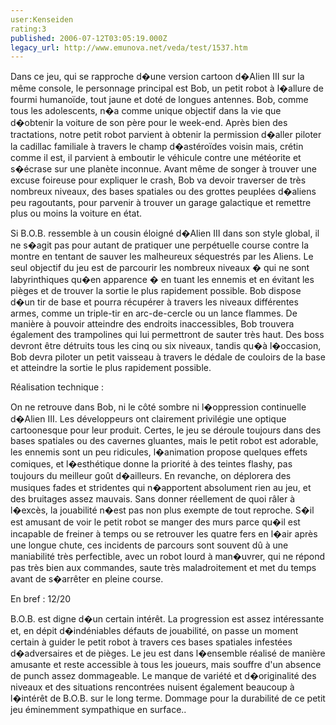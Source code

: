 ```yaml
---
user:Kenseiden
rating:3
published: 2006-07-12T03:05:19.000Z
legacy_url: http://www.emunova.net/veda/test/1537.htm
---
```

Dans ce jeu, qui se rapproche d�une version cartoon d�Alien III sur la même console, le personnage principal est Bob, un petit robot à l�allure de fourmi humanoïde, tout jaune et doté de longues antennes. Bob, comme tous les adolescents, n�a comme unique objectif dans la vie que d�obtenir la voiture de son père pour le week-end. Après bien des tractations, notre petit robot parvient à obtenir la permission d�aller piloter la cadillac familiale à travers le champ d�astéroïdes voisin mais, crétin comme il est, il parvient à emboutir le véhicule contre une météorite et s�écrase sur une planète inconnue. Avant même de songer à trouver une excuse foireuse pour expliquer le crash, Bob va devoir traverser de très nombreux niveaux, des bases spatiales ou des grottes peuplées d�aliens peu ragoutants, pour parvenir à trouver un garage galactique et remettre plus ou moins la voiture en état.  

  

Si B.O.B. ressemble à un cousin éloigné d�Alien III dans son style global, il ne s�agit pas pour autant de pratiquer une perpétuelle course contre la montre en tentant de sauver les malheureux séquestrés par les Aliens. Le seul objectif du jeu est de parcourir les nombreux niveaux � qui ne sont labyrinthiques qu�en apparence � en tuant les ennemis et en évitant les pièges et de trouver la sortie le plus rapidement possible. Bob dispose d�un tir de base et pourra récupérer à travers les niveaux différentes armes, comme un triple-tir en arc-de-cercle ou un lance flammes. De manière à pouvoir atteindre des endroits inaccessibles, Bob trouvera également des trampolines qui lui permettront de sauter très haut. Des boss devront être détruits tous les cinq ou six niveaux, tandis qu�à l�occasion, Bob devra piloter un petit vaisseau à travers le dédale de couloirs de la base et atteindre la sortie le plus rapidement possible.  

  

Réalisation technique :  

On ne retrouve dans Bob, ni le côté sombre ni l�oppression continuelle d�Alien III. Les développeurs ont clairement privilégie une optique cartoonesque pour leur produit. Certes, le jeu se déroule toujours dans des bases spatiales ou des cavernes gluantes, mais le petit robot est adorable, les ennemis sont un peu ridicules, l�animation propose quelques effets comiques, et l�esthétique donne la priorité à des teintes flashy, pas toujours du meilleur goût d�ailleurs. En revanche, on déplorera des musiques fades et stridentes qui n�apportent absolument rien au jeu, et des bruitages assez mauvais. Sans donner réellement de quoi râler à l�excès, la jouabilité n�est pas non plus exempte de tout reproche. S�il est amusant de voir le petit robot se manger des murs parce qu�il est incapable de freiner à temps ou se retrouver les quatre fers en l�air après une longue chute, ces incidents de parcours sont souvent dû à une maniabilité très perfectible, avec un robot lourd à man�uvrer, qui ne répond pas très bien aux commandes, saute très maladroitement et met du temps avant de s�arrêter en pleine course.  

  

En bref : 12/20  

B.O.B. est digne d�un certain intérêt. La progression est assez intéressante et, en dépit d�indéniables défauts de jouabilité, on passe un moment certain à guider le petit robot à travers ces bases spatiales infestées d�adversaires et de pièges. Le jeu est dans l�ensemble réalisé de manière amusante et reste accessible à tous les joueurs, mais souffre d'un absence de punch assez dommageable. Le manque de variété et d�originalité des niveaux et des situations rencontrées nuisent également beaucoup à l�intérêt de B.O.B. sur le long terme. Dommage pour la durabilité de ce petit jeu éminemment sympathique en surface..